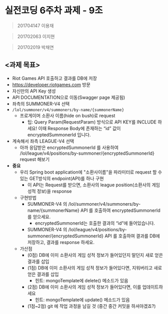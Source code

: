# 실전코딩 6주차 과제 - 9조
> 201704147 이용재

> 201702063 이지현

> 201702019 박채연

## <과제 목표>
-  Riot Games API 호출하고 결과를 DB에 저장
  - https://developer.riotgames.com 방문
  - 자신만의 API Key 생성
  - API DOCUMENTATION으로 이동(Swagger page 제공됨)
  - 좌측의 SUMMONER-V4 선택
  - `/lol/summoner/v4/summoners/by-name/{summonerName}`
    - 프로게이머 소환사 이름(hide on bush)로 request
      - 팁: Query Param(RequestParam) 방식으로 API KEY를 INCLUDE 하세요! 이때 Response Body에 존재하는 “id” 값이 encryptedSummonerId 입니다.
  - 계속해서 좌측 LEAGUE-V4 선택
    - 아까 응답받은 encryptedSummonerId 를 사용하여 /lol/league/v4/positions/by-summoner/{encryptedSummonerId}
      request 해보기
  - **중요**
    - 우리 Spring boot application에 "소환사이름"을 파라미터로 request 할 수 있는 GET방식의 endpoint(API)를 하나 구현
      - 이 API는 Request를 받으면, 소환사의 league position(소환사의 게임 성적 정보)을 response
    - 구현방법
      - SUMMONER-V4 의 /lol/summoner/v4/summoners/by-name/{summonerName} API 를 호출하여 encryptedSummonerId 를 얻으세요.
        - encryptedSummonerId는 호출한 결과의 “id”에 들어있습니다.
      - SUMMONER-V4 의 /lol/league/v4/positions/by-summoner/{encryptedSummonerId} API 를 호출하여 결과를 DB에 저장하고, 결과를 response 하세요.
    - 가산점
      - (0점) DB에 이미 소환사의 게임 성적 정보가 들어있던지 말던지 새로 얻은 결과를 삽입
      - (1점) DB에 이미 소환사의 게임 성적 정보가 들어있다면, 지워버리고 새로 얻은 결과를 삽입
        - 힌트: mongoTemplate에 delete() 메소드가 있음
      - (2점) DB에 이미 소환사의 게임 성적 정보가 들어있다면, 이를 업데이트하세요
        - 힌트: mongoTemplate에 update() 메소드가 있음
      - (1점~2점) git 에 작업 과정을 남길 것 (중간 중간 커밋을 하셔야겠죠?)
      